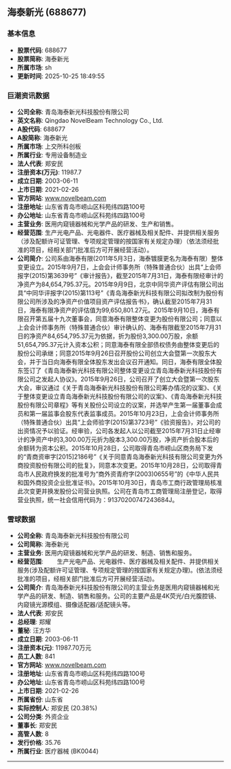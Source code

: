 ## 海泰新光 (688677)

### 基本信息

- **股票代码**: 688677
- **股票简称**: 海泰新光
- **所属市场**: sh
- **更新时间**: 2025-10-25 18:49:55

### 巨潮资讯数据

- **公司全称**: 青岛海泰新光科技股份有限公司
- **英文名称**: Qingdao NovelBeam Technology Co., Ltd.
- **A股代码**: 688677
- **A股简称**: 海泰新光
- **所属市场**: 上交所科创板
- **所属行业**: 专用设备制造业
- **法人代表**: 郑安民
- **注册资本(万元)**: 11987.7
- **成立日期**: 2003-06-11
- **上市日期**: 2021-02-26
- **官方网站**: www.novelbeam.com
- **注册地址**: 山东省青岛市崂山区科苑纬四路100号
- **办公地址**: 山东省青岛市崂山区科苑纬四路100号
- **主营业务**: 医用内窥镜器械和光学产品的研发、生产和销售。
- **经营范围**: 生产光电产品、光电器件、医疗器械及相关配件、并提供相关服务（涉及配额许可证管理、专项规定管理的按国家有关规定办理）（依法须经批准的项目，经相关部门批准后方可开展经营活动）。
- **公司简介**: 公司系由海泰有限(2011年5月3日，海泰镀膜更名为海泰有限）整体变更设立。2015年9月7日，上会会计师事务所（特殊普通合伙）出具“上会师报字(2015)第3639号”《审计报告》，截至2015年7月31日，海泰有限经审计的净资产为84,654,795.37元。2015年9月9日，北京中同华资产评估有限公司出具“中同华评报字(2015)第113号”《青岛海泰新光科技有限公司拟改制为股份有限公司所涉及的净资产价值项目资产评估报告书》，确认截至2015年7月31日，海泰有限净资产的评估值为99,650,801.27元。2015年9月10日，海泰有限召开第五届十九次董事会，同意海泰有限整体变更为股份有限公司；同意以上会会计师事务所（特殊普通合伙）审计确认的、海泰有限截至2015年7月31日的净资产84,654,795.37元为依据，折为股份3,300.00万股，余额51,654,795.37元计入资本公积；同意海泰有限全部债权债务由整体变更后的股份公司承继；同意2015年9月26日召开股份公司创立大会暨第一次股东大会，并于当日向海泰有限全体股东发出会议召开通知。同日，海泰有限全体股东签订了《青岛海泰新光科技有限公司整体变更设立青岛海泰新光科技股份有限公司之发起人协议》。2015年9月26日，公司召开了创立大会暨第一次股东大会，审议通过《关于青岛海泰新光科技股份有限公司筹办情况的议案》、《关于整体变更设立青岛海泰新光科技股份有限公司的议案》、《青岛海泰新光科技股份有限公司章程》等有关股份公司设立的议案，并选举产生第一届董事会成员和第一届监事会股东代表监事成员。2015年10月23日，上会会计师事务所（特殊普通合伙）出具“上会师验字(2015)第3723号”《验资报告》，对公司的出资情况予以验证。经审验，公司各发起人以公司截至2015年7月31日止经审计的净资产中的3,300.00万元折为股本3,300.00万股，净资产折合股本后的余额转为资本公积。2015年10月28日，公司取得青岛市崂山区商务局下发的“青商资审字[2015]2186号”《关于同意青岛海泰新光科技有限公司变更为外商投资股份有限公司的批复》，同意本次变更。2015年10月28日，公司取得青岛市人民政府换发的批准号为“商外资青府字(2003)0655号”的《中华人民共和国外商投资企业批准证书》。2015年10月30日，青岛市工商行政管理局核准此次变更并换发股份公司营业执照。公司在青岛市工商管理局注册登记，取得营业执照，统一社会信用代码为：91370200747243684J。

### 雪球数据

- **公司全称**: 青岛海泰新光科技股份有限公司
- **公司简称**: 海泰新光
- **主营业务**: 医用内窥镜器械和光学产品的研发、制造、销售和服务。
- **经营范围**: 　　生产光电产品、光电器件、医疗器械及相关配件、并提供相关服务(涉及配额许可证管理、专项规定管理的按国家有关规定办理)。(依法须经批准的项目，经相关部门批准后方可开展经营活动)。
- **公司简介**: 青岛海泰新光科技股份有限公司的主营业务是医用内窥镜器械和光学产品的研发、制造、销售和服务。公司的主要产品是4K荧光/白光腹腔镜、内窥镜光源模组、摄像适配器/适配镜头等。
- **法人代表**: 郑安民
- **总经理**: 郑耀
- **董秘**: 汪方华
- **成立日期**: 2003-06-11
- **注册资本(元)**: 11987.70万元
- **员工人数**: 841
- **官方网站**: www.novelbeam.com
- **注册地址**: 山东省青岛市崂山区科苑纬四路100号
- **办公地址**: 山东省青岛市崂山区科苑纬四路100号
- **上市日期**: 2021-02-26
- **所属省份**: 山东省
- **实际控制人**: 郑安民 (20.38%)
- **公司分类**: 外资企业
- **董事长**: 郑安民
- **高管人数**: 8
- **发行价格**: 35.76
- **所属行业**: 医疗器械 (BK0044)

---